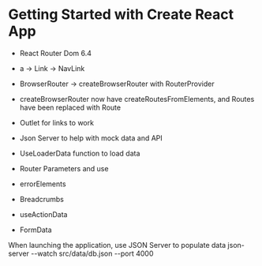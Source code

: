 # Getting Started with Create React App

- React Router Dom 6.4

- a -> Link -> NavLink
- BrowserRouter -> createBrowserRouter with RouterProvider
- createBrowserRouter now have createRoutesFromElements, and Routes have been replaced with Route
- Outlet for links to work

- Json Server to help with mock data and API
- UseLoaderData function to load data 

- Router Parameters and use
- errorElements
- Breadcrumbs
- useActionData
- FormData

When launching the application, use JSON Server to populate data
json-server --watch src/data/db.json --port 4000